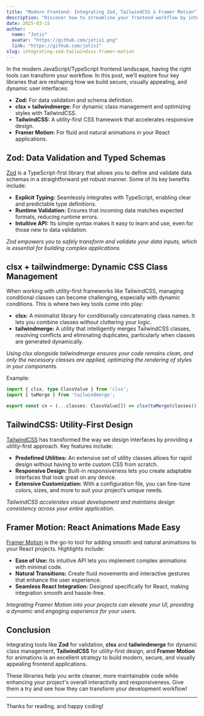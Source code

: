 ```yaml
---
title: "Modern Frontend: Integrating Zod, TailwindCSS & Framer Motion"
description: "Discover how to streamline your frontend workflow by integrating essential libraries like Zod for validation, clsx and tailwindmerge for dynamic class management, TailwindCSS for utility-first design, and Framer Motion for smooth React animations."
date: 2025-03-15
author: 
  name: "Jotis"
  avatar: "https://github.com/jotis1.png"
  link: "https://github.com/jotis1"
slug: integrating-zod-tailwindcss-framer-motion
---
```


In the modern JavaScript/TypeScript frontend landscape, having the right tools can transform your workflow. In this post, we'll explore four key libraries that are reshaping how we build secure, visually appealing, and dynamic user interfaces:

- **Zod:** For data validation and schema definition.
- **clsx + tailwindmerge:** For dynamic class management and optimizing styles with TailwindCSS.
- **TailwindCSS:** A utility-first CSS framework that accelerates responsive design.
- **Framer Motion:** For fluid and natural animations in your React applications.

## Zod: Data Validation and Typed Schemas

[Zod](https://github.com/colinhacks/zod) is a TypeScript-first library that allows you to define and validate data schemas in a straightforward yet robust manner. Some of its key benefits include:

- **Explicit Typing:** Seamlessly integrates with TypeScript, enabling clear and predictable type definitions.
- **Runtime Validation:** Ensures that incoming data matches expected formats, reducing runtime errors.
- **Intuitive API:** Its simple syntax makes it easy to learn and use, even for those new to data validation.

_Zod empowers you to safely transform and validate your data inputs, which is essential for building complex applications._

## clsx + tailwindmerge: Dynamic CSS Class Management

When working with utility-first frameworks like TailwindCSS, managing conditional classes can become challenging, especially with dynamic conditions. This is where two key tools come into play:

- **clsx:** A minimalist library for conditionally concatenating class names. It lets you combine classes without cluttering your logic.
- **tailwindmerge:** A utility that intelligently merges TailwindCSS classes, resolving conflicts and eliminating duplicates, particularly when classes are generated dynamically.

_Using clsx alongside tailwindmerge ensures your code remains clean, and only the necessary classes are applied, optimizing the rendering of styles in your components._

Example:
```ts
import { clsx, type ClassValue } from 'clsx';
import { twMerge } from 'tailwindmerge';

export const cn = (...classes: ClassValue[]) => clsx(twMerge(classes));
```

## TailwindCSS: Utility-First Design

[TailwindCSS](https://tailwindcss.com) has transformed the way we design interfaces by providing a utility-first approach. Key features include:

- **Predefined Utilities:** An extensive set of utility classes allows for rapid design without having to write custom CSS from scratch.
- **Responsive Design:** Built-in responsiveness lets you create adaptable interfaces that look great on any device.
- **Extensive Customization:** With a configuration file, you can fine-tune colors, sizes, and more to suit your project’s unique needs.

_TailwindCSS accelerates visual development and maintains design consistency across your entire application._

## Framer Motion: React Animations Made Easy

[Framer Motion](https://www.framer.com/motion/) is the go-to tool for adding smooth and natural animations to your React projects. Highlights include:

- **Ease of Use:** Its intuitive API lets you implement complex animations with minimal code.
- **Natural Transitions:** Create fluid movements and interactive gestures that enhance the user experience.
- **Seamless React Integration:** Designed specifically for React, making integration smooth and hassle-free.

_Integrating Framer Motion into your projects can elevate your UI, providing a dynamic and engaging experience for your users._

## Conclusion

Integrating tools like **Zod** for validation, **clsx** and **tailwindmerge** for dynamic class management, **TailwindCSS** for utility-first design, and **Framer Motion** for animations is an excellent strategy to build modern, secure, and visually appealing frontend applications.

These libraries help you write cleaner, more maintainable code while enhancing your project's overall interactivity and responsiveness. Give them a try and see how they can transform your development workflow!

---

Thanks for reading, and happy coding!